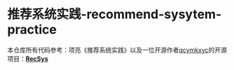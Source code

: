 # 推荐系统实践-recommend-sysytem-practice

本仓库所有代码参考：项亮《推荐系统实践》以及一位开源作者[qcymkxyc](https://github.com/qcymkxyc)的开源项目：**[RecSys](https://github.com/qcymkxyc/RecSys)**